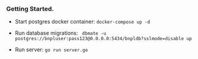 ### Getting Started.
* Start postgres docker container:
```docker-compose up -d```

* Run database migrations:
``` dbmate -u postgres://bnpluser:pass123@0.0.0.0:5434/bnpldb?sslmode=disable up```

* Run server:
```go run server.go```


